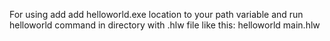 For using add add helloworld.exe location to your path variable and run helloworld command in directory with .hlw file like this:
helloworld main.hlw
